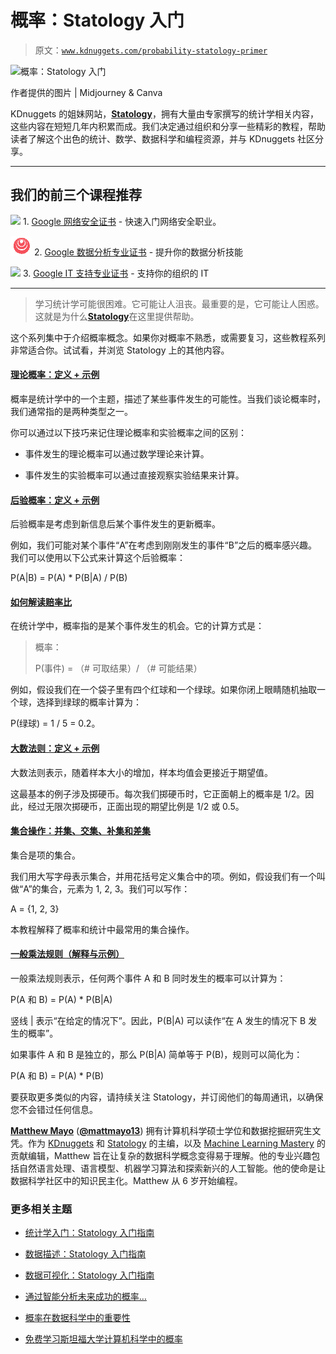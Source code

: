 # 概率：Statology 入门

> 原文：[`www.kdnuggets.com/probability-statology-primer`](https://www.kdnuggets.com/probability-statology-primer)

![概率：Statology 入门](https://www.statology.org/)

作者提供的图片 | Midjourney & Canva

KDnuggets 的姐妹网站，[**Statology**](https://www.statology.org/)，拥有大量由专家撰写的统计学相关内容，这些内容在短短几年内积累而成。我们决定通过组织和分享一些精彩的教程，帮助读者了解这个出色的统计、数学、数据科学和编程资源，并与 KDnuggets 社区分享。

* * *

## 我们的前三个课程推荐

![](img/0244c01ba9267c002ef39d4907e0b8fb.png) 1\. [Google 网络安全证书](https://www.kdnuggets.com/google-cybersecurity) - 快速入门网络安全职业。

![](img/e225c49c3c91745821c8c0368bf04711.png) 2\. [Google 数据分析专业证书](https://www.kdnuggets.com/google-data-analytics) - 提升你的数据分析技能

![](img/0244c01ba9267c002ef39d4907e0b8fb.png) 3\. [Google IT 支持专业证书](https://www.kdnuggets.com/google-itsupport) - 支持你的组织的 IT

* * *

> 学习统计学可能很困难。它可能让人沮丧。最重要的是，它可能让人困惑。这就是为什么[**Statology**](https://www.statology.org/)在这里提供帮助。

这个系列集中于介绍概率概念。如果你对概率不熟悉，或需要复习，这些教程系列非常适合你。试试看，并浏览 Statology 上的其他内容。

#### [**理论概率：定义 + 示例**](https://www.statology.org/theoretical-probability/)

概率是统计学中的一个主题，描述了某些事件发生的可能性。当我们谈论概率时，我们通常指的是两种类型之一。

你可以通过以下技巧来记住理论概率和实验概率之间的区别：

+   事件发生的理论概率可以通过数学理论来计算。

+   事件发生的实验概率可以通过直接观察实验结果来计算。

#### [**后验概率：定义 + 示例**](https://www.statology.org/posterior-probability/)

后验概率是考虑到新信息后某个事件发生的更新概率。

例如，我们可能对某个事件“A”在考虑到刚刚发生的事件“B”之后的概率感兴趣。我们可以使用以下公式来计算这个后验概率：

P(A|B) = P(A) * P(B|A) / P(B)

#### [**如何解读赔率比**](https://www.statology.org/interpret-odds-ratios/)

在统计学中，概率指的是某个事件发生的机会。它的计算方式是：

> 概率：
> 
> P(事件) = （# 可取结果）/ （# 可能结果）

例如，假设我们在一个袋子里有四个红球和一个绿球。如果你闭上眼睛随机抽取一个球，选择到绿球的概率计算为：

P(绿球) = 1 / 5 = 0.2。

#### [**大数法则：定义 + 示例**](https://www.statology.org/law-of-large-numbers/)

大数法则表示，随着样本大小的增加，样本均值会更接近于期望值。

这最基本的例子涉及掷硬币。每次我们掷硬币时，它正面朝上的概率是 1/2。因此，经过无限次掷硬币，正面出现的期望比例是 1/2 或 0.5。

#### [**集合操作：并集、交集、补集和差集**](https://www.statology.org/set-operations/)

集合是项的集合。

我们用大写字母表示集合，并用花括号定义集合中的项。例如，假设我们有一个叫做“A”的集合，元素为 1, 2, 3。我们可以写作：

A = {1, 2, 3}

本教程解释了概率和统计中最常用的集合操作。

#### [**一般乘法规则（解释与示例）**](https://www.statology.org/general-multiplication-rule/)

一般乘法规则表示，任何两个事件 A 和 B 同时发生的概率可以计算为：

P(A 和 B) = P(A) * P(B|A)

竖线 | 表示“在给定的情况下”。因此，P(B|A) 可以读作“在 A 发生的情况下 B 发生的概率”。

如果事件 A 和 B 是独立的，那么 P(B|A) 简单等于 P(B)，规则可以简化为：

P(A 和 B) = P(A) * P(B)

要获取更多类似的内容，请持续关注 Statology，并订阅他们的每周通讯，以确保您不会错过任何信息。

[](https://www.linkedin.com/in/mattmayo13/)****[Matthew Mayo](https://www.kdnuggets.com/wp-content/uploads/./profile-pic.jpg)**** ([**@mattmayo13**](https://twitter.com/mattmayo13)) 拥有计算机科学硕士学位和数据挖掘研究生文凭。作为 [KDnuggets](https://www.kdnuggets.com/) 和 [Statology](https://www.statology.org/) 的主编，以及 [Machine Learning Mastery](https://machinelearningmastery.com/) 的贡献编辑，Matthew 旨在让复杂的数据科学概念变得易于理解。他的专业兴趣包括自然语言处理、语言模型、机器学习算法和探索新兴的人工智能。他的使命是让数据科学社区中的知识民主化。Matthew 从 6 岁开始编程。

### 更多相关主题

+   [统计学入门：Statology 入门指南](https://www.kdnuggets.com/introduction-to-statistics-statology-primer)

+   [数据描述：Statology 入门指南](https://www.kdnuggets.com/describing-data-statology-primer)

+   [数据可视化：Statology 入门指南](https://www.kdnuggets.com/visualizing-data-statology-primer)

+   [通过智能分析未来成功的概率…](https://www.kdnuggets.com/2022/02/analyzing-probability-future-success-intelligence-node-attributes-evolution-model.html)

+   [概率在数据科学中的重要性](https://www.kdnuggets.com/2023/02/importance-probability-data-science.html)

+   [免费学习斯坦福大学计算机科学中的概率](https://www.kdnuggets.com/learn-probability-in-computer-science-with-stanford-university-for-free)
